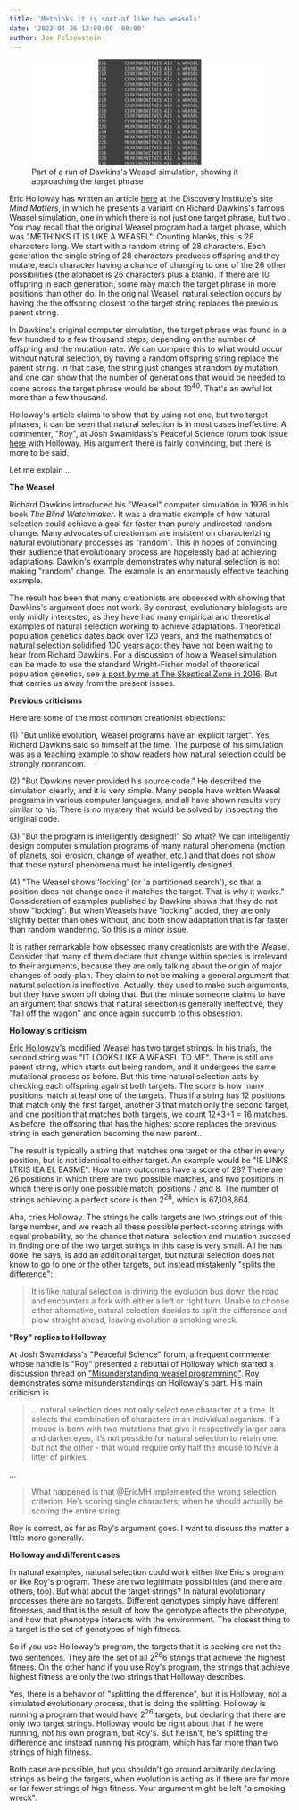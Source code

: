 ```yaml
---
title: 'Methinks it is sort-of like two weasels'
date: '2022-04-26 12:00:00 -08:00'
author: Joe Felsenstein
---
```


<figure>
<img src="/uploads/2022/weasel.png" alt=[Weasel run result]/>
<figcaption> Part of a run of Dawkins's Weasel simulation,
showing it approaching the target phrase </figcaption>
</figure>
<p>

Eric Holloway has written an article [here](https://mindmatters.ai/2022/03/dawkins-dubious-double-weasel-and-the-combinatorial-cataclysm/) at the Discovery Institute's
site _Mind Matters_, in which he presents a variant on Richard
Dawkins's famous Weasel simulation, one in which there is not
just one target phrase, but two .  You may recall that the
original Weasel program had a target phrase, which was "METHINKS
IT IS LIKE A WEASEL".  Counting blanks, this is 28 characters
long.  We start with a random string of 28 characters.  Each
generation the single string of 28 characters produces offspring
and they mutate, each character having a chance of changing to one
of the 26 other possibilities (the alphabet is
26 characters plus a blank).  If there are 10 offspring in each
generation, some may match the target phrase in more positions than other do.
In the original Weasel, natural selection occurs by having the
the offspring closest to the target string
replaces the previous parent string.

In Dawkins's original computer simulation, the target phrase was
found in a few hundred to a few thousand steps, depending on the
number of offspring and the mutation rate.  We can compare this
to what would occur without natural selection, by having
a random offspring string replace the parent string. 
In that case, the string just changes at random by mutation, and
one can show that the number of generations that would be needed
to come across the target phrase would be about 10<sup>40</sup>.
That's an awful lot more than a few thousand.

Holloway's article claims to show that by using not one, but two
target phrases, it can be seen that natural selection is in most
cases ineffective.  A commenter, "Roy", at Josh Swamidass's
Peaceful Science forum took issue [here](https://discourse.peacefulscience.org/t/misunderstanding-weasel-programming/14968) with Holloway.  His argument
there is fairly convincing, but there is more to be said.

Let me explain ...

<!--more-->

**The Weasel**

Richard Dawkins introduced his "Weasel" computer simulation
in 1976 in his book *The Blind Watchmaker*.  It was a dramatic
example of how natural selection could achieve a goal far faster
than purely undirected random change.  Many advocates of
creationism are insistent on characterizing natural evolutionary
processes as "random".  This in hopes of convincing their audience
that evolutionary process are hopelessly bad at achieving
adaptations.  Dawkin's example demonstrates why natural selection
is not making "random" change. The example is an enormously effective
teaching example.

The result has been that many creationists are obsessed with
showing that Dawkins's argument does not work. By contrast, evolutionary
biologists are only mildly interested, as they have had many
empirical and theoretical examples of natural selection
working to achieve adaptations. Theoretical population genetics
dates back over 120 years, and the mathematics of natural
selection solidified 100 years ago: they have not been
waiting to hear from Richard Dawkins.  For a discussion of
how a Weasel simulation can be made to use the standard
Wright-Fisher model of theoretical population genetics,
see [a post by me at The Skeptical Zone in 2016](http://theskepticalzone.com/wp/wright-fisher-and-the-weasel/).
But that carries us away from the present issues.

**Previous criticisms**

Here are some of the most common creationist objections:

(1) "But unlike evolution, Weasel programs have an explicit
target".  Yes, Richard Dawkins said so himself at the time.  The
purpose of his simulation was as a teaching example to show
readers how natural selection could be strongly nonrandom.

(2) "But Dawkins never provided his source code."  He described
the simulation clearly, and it is very simple.  Many people have
written Weasel programs in various computer languages, and all
have shown results very similar to his.  There is no mystery that
would be solved by inspecting the original code.

(3) "But the program is intelligently designed!"  So what?  We can
intelligently design computer simulation programs of many natural
phenomena (motion of planets, soil erosion, change of weather,
etc.) and that does not show that those natural phenomena must be
intelligently designed.

(4) "The Weasel shows 'locking' (or 'a partitioned search'), so that a position does not change
once it matches the target.  That is why it works."
Consideration of examples published by Dawkins shows that they
do not show "locking".  But when Weasels have "locking" added, they
 are only slightly better than ones without, and both show adaptation that
is far faster than random wandering.  So this is a minor issue.

It is rather remarkable how obsessed many creationists are with
the Weasel.  Consider that many of them declare that change within
species is irrelevant to their arguments, because they are only
talking about the origin of major changes of body-plan.  They 
claim to not be making a general argument that natural selection is
ineffective.   Actually, they used to make such arguments, but
they have sworn off doing that.  But the minute someone claims to have an argument that
shows that natural selection is generally ineffective, they "fall off the
wagon" and once again succumb to this obsession.

**Holloway's criticism**

[Eric Holloway's](https://mindmatters.ai/2022/03/dawkins-dubious-double-weasel-and-the-combinatorial-cataclysm/) 
modified Weasel has two target strings.  In his
trials, the second string was "IT LOOKS LIKE A WEASEL TO ME".  There
is still one parent string, which starts out being random, and it undergoes
the same mutational process as before.  But this time natural selection
acts by checking each offspring against both targets.  The score
is how many positions match at least one of the targets.  Thus if
a string has 12 positions that match only the first target, another 3
that match only the second target, and one position that matches
both targets, we count 12+3+1 = 16 matches. As before, the offspring
that has the highest score replaces the previous string in each
generation becoming the new parent.. 

The result is typically a string that matches one target or the other
in every position, but is not identical to either target.  An example
would be "IE LINKS LTKIS  IEA EL EASME".  How many outcomes have a
score of 28?  There are 26 positions in which there are two possible
matches, and two positions in which there is only one possible match,
positions 7 and 8.  The number of strings achieving a perfect score
is then 2<sup>26</sup>, which is 67,108,864.  

Aha, cries Holloway.  The strings he calls targets are two strings out of this large number,
and we reach all these possible perfect-scoring strings with equal
probability, so the chance that natural selection and mutation succeed in 
finding one of the two target strings in this case is very small.
All he has done, he says, is add
an additional target, but natural selection does not know to go
to one or the other targets, but instead mistakenly "splits the
difference":

> It is like natural selection is driving the evolution bus down the road and encounters a fork with either a left or right turn. Unable to choose either alternative, natural selection decides to split the difference and plow straight ahead, leaving evolution a smoking wreck.

**"Roy" replies to Holloway**

At Josh Swamidass's "Peaceful Science" forum, a frequent commenter
whose handle is "Roy" presented a rebuttal of Holloway which started
a discussion thread on ["Misunderstanding weasel programming"](https://discourse.peacefulscience.org/t/misunderstanding-weasel-programming/14968).
Roy demonstrates some misunderstandings on Holloway's part.  His main
criticism is 

> ... natural selection does not only select one character at a time. It selects the combination of characters in an individual
> organism. If a mouse is born with two mutations that give it respectively larger ears and darker eyes, it’s not possible for
> natural selection to retain one but not the other - that would require only half the mouse to have a litter of pinkies.

...

> What happened is that @EricMH implemented the wrong selection criterion. He’s scoring single characters, when he should actually be
> scoring the entire string.

Roy is correct, as far as Roy's argument goes.  I want to discuss the matter a little more generally.

**Holloway and different cases**

In natural examples, natural selection could work either like Eric's program or like
Roy's program.  These are two legitimate possibilities (and there are others, too).
But what about the target strings?  In natural evolutionary processes there are no
targets.  Different genotypes simply have different fitnesses, and that is the
result of how the genotype affects the phenotype, and how that phenotype
interacts with the environment.   The closest thing to a target is the set
of genotypes of high fitness.

So if you use Holloway's program, the targets that it is seeking are not the two
sentences.  They are the set of all 2<sup>26</sup>6 strings that achieve the highest
fitness.   On the other hand if you use Roy's program, the strings that
achieve highest fitness are only the two strings that Holloway describes.

Yes, there is a behavior of "splitting the difference", but it is Holloway, not
a simulated evolutionary process, that is doing the splitting.  Holloway is 
running a program that would have 2<sup>26</sup> targets, but declaring that there are
only two target strings.  Holloway would be right about that if he were
running, not his own program, but Roy's.  But he isn't, he's splitting the
difference and instead running his program, which has far more than two
strings of high fitness.

Both case are possible, but you shouldn't go around arbitrarily declaring
strings as being the targets, when evolution is acting as if there are
far more or far fewer strings of high fitness.  Your argument might be left
"a smoking wreck".

